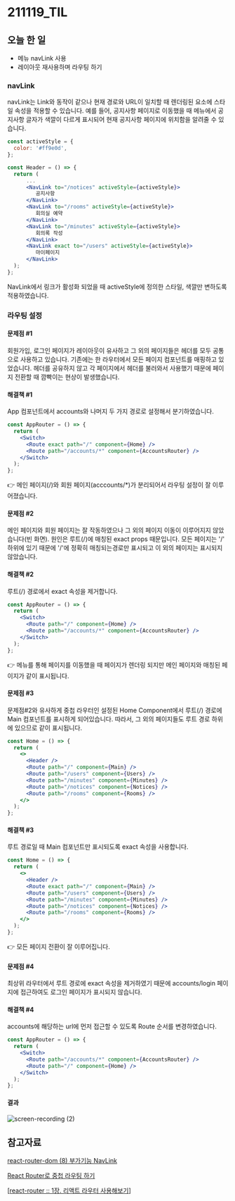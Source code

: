 # 211119_TIL

## 오늘 한 일

- 메뉴 navLink 사용
- 레이아웃 재사용하며 라우팅 하기



### navLink

navLink는 Link와 동작이 같으나 현재 경로와 URL이 일치할 때 렌더링된 요소에 스타일 속성을 적용할 수 있습니다. 예를 들어, 공지사항 페이지로 이동했을 때 메뉴에서 공지사항 글자가 색깔이 다르게 표시되어 현재 공지사항 페이지에 위치함을 알려줄 수 있습니다.

```jsx
const activeStyle = {
  color: '#ff9e0d',
};

const Header = () => {
  return (
      ...
      <NavLink to="/notices" activeStyle={activeStyle}>
         공지사항
      </NavLink>
      <NavLink to="/rooms" activeStyle={activeStyle}>
         회의실 예약
      </NavLink>
      <NavLink to="/minutes" activeStyle={activeStyle}>
         회의록 작성
      </NavLink>
      <NavLink exact to="/users" activeStyle={activeStyle}>
         마이페이지
      </NavLink>
  );
};
```

NavLink에서 링크가 활성화 되었을 때 activeStyle에 정의한 스타일, 색깔만 변하도록 적용하였습니다.



### 라우팅 설정

#### 문제점 #1

회원가입, 로그인 페이지가 레이아웃이 유사하고 그 외의 페이지들은 헤더를 모두 공통으로 사용하고 있습니다.  기존에는 한 라우터에서 모든 페이지 컴포넌트를 매핑하고 있었습니다. 헤더를 공유하지 않고 각 페이지에서 헤더를 불러와서 사용했기 때문에 페이지 전환할 때 깜빡이는 현상이 발생했습니다.

#### 해결책 #1

App 컴포넌트에서 accounts와 나머지 두 가지 경로로 설정해서 분기하였습니다.

```jsx
const AppRouter = () => {
  return (
    <Switch>
      <Route exact path="/" component={Home} />
      <Route path="/accounts/*" component={AccountsRouter} />
    </Switch>
  );
};
```

👉 메인 페이지(/)와 회원 페이지(acccounts/*)가 분리되어서 라우팅 설정이 잘 이루어졌습니다.



#### 문제점 #2

메인 페이지와 회원 페이지는 잘 작동하였으나 그 외의 페이지 이동이 이루어지지 않았습니다(빈 화면). 원인은 루트(/)에 매칭된 exact props 때문입니다. 모든 페이지는 '/' 하위에 있기 때문에 '/'에 정확히 매칭되는경로만 표시되고 이 외의 페이지는 표시되지 않았습니다.

#### 해결책 #2

루트(/) 경로에서 exact 속성을 제거합니다. 

```jsx
const AppRouter = () => {
  return (
    <Switch>
      <Route path="/" component={Home} />
      <Route path="/accounts/*" component={AccountsRouter} />
    </Switch>
  );
};
```

👉 메뉴를 통해 페이지를 이동했을 때 페이지가 렌더링 되지만 메인 페이지와 매칭된 페이지가 같이 표시됩니다.



#### 문제점 #3

문제점#2와 유사하게 중첩 라우터인 설정된 Home Component에서 루트(/) 경로에 Main 컴포넌트를 표시하게 되어있습니다. 따라서, 그 외의 페이지들도 루트 경로 하위에 있으므로 같이 표시됩니다. 

```jsx
const Home = () => {
  return (
    <>
      <Header />
      <Route path="/" component={Main} />
      <Route path="/users" component={Users} />
      <Route path="/minutes" component={Minutes} />
      <Route path="/notices" component={Notices} />
      <Route path="/rooms" component={Rooms} />
    </>
  );
};
```



#### 해결책 #3

루트 경로일 때 Main 컴포넌트만 표시되도록 exact 속성을 사용합니다.

```jsx
const Home = () => {
  return (
    <>
      <Header />
      <Route exact path="/" component={Main} />
      <Route path="/users" component={Users} />
      <Route path="/minutes" component={Minutes} />
      <Route path="/notices" component={Notices} />
      <Route path="/rooms" component={Rooms} />
    </>
  );
};
```

👉 모든 페이지 전환이 잘 이루어집니다.



#### 문제점 #4

최상위 라우터에서 루트 경로에 exact 속성을 제거하였기 때문에 accounts/login 페이지에 접근하여도 로그인 페이지가 표시되지 않습니다.

#### 해결책 #4

accounts에 해당하는 url에 먼저 접근할 수 있도록 Route 순서를 변경하였습니다.

```jsx
const AppRouter = () => {
  return (
    <Switch>
      <Route path="/accounts/*" component={AccountsRouter} />
      <Route path="/" component={Home} />
    </Switch>
  );
};
```



#### 결과

![screen-recording (2)](https://user-images.githubusercontent.com/82589401/142572131-e4a65dad-c883-42bf-bc94-c1c6390de066.gif)



## 참고자료

[react-router-dom (8) 부가기능 NavLink](https://yumyumlog.tistory.com/232)

[React Router로 중첩 라우팅 하기](https://www.daleseo.com/react-router-nested/)

[[react-router :: 1장. 리액트 라우터 사용해보기](https://velopert.com/3417)]

